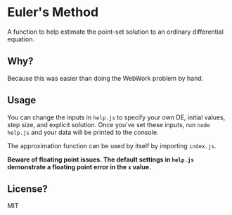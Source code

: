 # Euler's Method
A function to help estimate the point-set solution to an ordinary differential equation.

## Why?
Because this was easier than doing the WebWork problem by hand.

## Usage
You can change the inputs in `help.js` to specify your own DE, initial values, step size, and explicit solution. Once you've set these inputs, run `node help.js` and your data will be printed to the console.

The approximation function can be used by itself by importing `index.js`.

**Beware of floating point issues. The default settings in `help.js` demonstrate a floating point error in the `x` value.**

## License?
MIT
